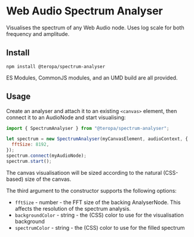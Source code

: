 # Web Audio Spectrum Analyser

Visualises the spectrum of any Web Audio node. Uses log scale for both frequency and amplitude.

## Install

```
npm install @teropa/spectrum-analyser
```

ES Modules, CommonJS modules, and an UMD build are all provided.

## Usage

Create an analyser and attach it to an existing `<canvas>` element, then connect it to an AudioNode and start visualising:

```js
import { SpectrumAnalyser } from "@teropa/spectrum-analyser";

let spectrum = new SpectrumAnalyser(myCanvasElement, audioContext, {
  fftSize: 8192,
});
spectrum.connect(myAudioNode);
spectrum.start();
```

The canvas visualisatioon will be sized according to the natural (CSS-based) size of the canvas.

The third argument to the constructor supports the following options:

- `fftSize` - number - the FFT size of the backing AnalyserNode. This affects the resolution of the spectrum analysis.
- `backgroundColor` - string - the (CSS) color to use for the visualisation background
- `spectrumColor` - string - the (CSS) color to use for the filled spectrum
